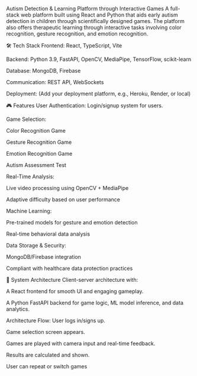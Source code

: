 Autism Detection & Learning Platform through Interactive Games
A full-stack web platform built using React and Python that aids early autism detection in children through scientifically designed games. The platform also offers therapeutic learning through interactive tasks involving color recognition, gesture recognition, and emotion recognition.

🛠 Tech Stack
Frontend: React, TypeScript, Vite

Backend: Python 3.9, FastAPI, OpenCV, MediaPipe, TensorFlow, scikit-learn

Database: MongoDB, Firebase

Communication: REST API, WebSockets

Deployment: (Add your deployment platform, e.g., Heroku, Render, or local)

🎮 Features
User Authentication: Login/signup system for users.

Game Selection:

Color Recognition Game

Gesture Recognition Game

Emotion Recognition Game

Autism Assessment Test

Real-Time Analysis:

Live video processing using OpenCV + MediaPipe

Adaptive difficulty based on user performance

Machine Learning:

Pre-trained models for gesture and emotion detection

Real-time behavioral data analysis

Data Storage & Security:

MongoDB/Firebase integration

Compliant with healthcare data protection practices

🧩 System Architecture
Client-server architecture with:

A React frontend for smooth UI and engaging gameplay.

A Python FastAPI backend for game logic, ML model inference, and data analytics.

Architecture Flow:
User logs in/signs up.

Game selection screen appears.

Games are played with camera input and real-time feedback.

Results are calculated and shown.

User can repeat or switch games

